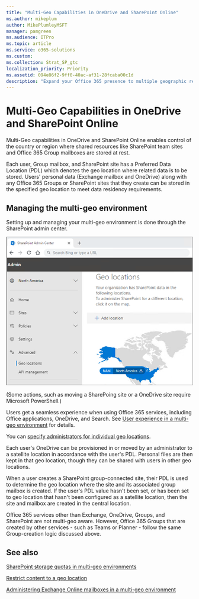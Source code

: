 ```yaml
---
title: "Multi-Geo Capabilities in OneDrive and SharePoint Online"
ms.author: mikeplum
author: MikePlumleyMSFT
manager: pamgreen
ms.audience: ITPro
ms.topic: article
ms.service: o365-solutions
ms.custom: 
ms.collection: Strat_SP_gtc
localization_priority: Priority
ms.assetid: 094e86f2-9ff0-40ac-af31-28fcaba00c1d
description: "Expand your Office 365 presence to multiple geographic regions with multi-geo capabilities in OneDrive and SharePoint Online."
---
```


# Multi-Geo Capabilities in OneDrive and SharePoint Online

Multi-Geo capabilities in OneDrive and SharePoint Online enables control of the country or region where shared resources like SharePoint team sites and Office 365 Group mailboxes are stored at rest.

Each user, Group mailbox, and SharePoint site has a Preferred Data Location (PDL) which denotes the geo location where related data is to be stored. Users' personal data (Exchange mailbox and OneDrive) along with any Office 365 Groups or SharePoint sites that they create can be stored in the specified geo location to meet data residency requirements.

## Managing the multi-geo environment

Setting up and managing your multi-geo environment is done through the SharePoint admin center. 

![Screenshot of geo locations page in the SharePoint admin center](media/sharepoint-multi-geo-admin-center.png)

(Some actions, such as moving a SharePoing site or a OneDrive site require Microsoft PowerShell.)

Users get a seamless experience when using Office 365 services, including Office applications, OneDrive, and Search. See [User experience in a multi-geo environment](multi-geo-user-experience.md) for details.

You can [specify administrators for individual geo locations](add-a-sharepoint-geo-admin.md).


Each user's OneDrive can be provisioned in or moved by an administrator to a satellite location in accordance with the user's PDL. Personal files are then kept in that geo location, though they can be shared with users in other geo locations.

When a user creates a SharePoint group-connected site, their PDL is used to determine the geo location where the site and its associated group mailbox is created. If the user's PDL value hasn't been set, or has been set to geo location that hasn't been configured as a satellite location, then the site and mailbox are created in the central location.

Office 365 services other than Exchange, OneDrive, Groups, and SharePoint are not multi-geo aware. However, Office 365 Groups that are created by other services - such as Teams or Planner - follow the same Group-creation logic discussed above.


## See also

[SharePoint storage quotas in multi-geo environments](sharepoint-multi-geo-storage-quota.md)

[Restrict content to a geo location](restrict-content-to-geo-location.md)

[Administering Exchange Online mailboxes in a multi-geo environment](administering-exchange-online-multi-geo.md)
